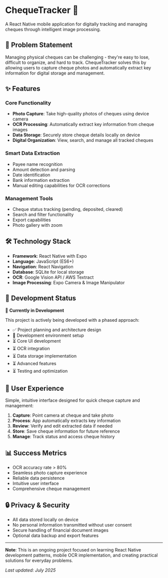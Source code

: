# ChequeTracker 📱

A React Native mobile application for digitally tracking and managing cheques through intelligent image processing.

## 🎯 Problem Statement

Managing physical cheques can be challenging - they're easy to lose, difficult to organize, and hard to track. ChequeTracker solves this by allowing users to capture cheque photos and automatically extract key information for digital storage and management.

## ✨ Features

### Core Functionality

- **Photo Capture**: Take high-quality photos of cheques using device camera
- **OCR Processing**: Automatically extract key information from cheque images
- **Data Storage**: Securely store cheque details locally on device
- **Digital Organization**: View, search, and manage all tracked cheques

### Smart Data Extraction

- Payee name recognition
- Amount detection and parsing
- Date identification
- Bank information extraction
- Manual editing capabilities for OCR corrections

### Management Tools

- Cheque status tracking (pending, deposited, cleared)
- Search and filter functionality
- Export capabilities
- Photo gallery with zoom

## 🛠️ Technology Stack

- **Framework**: React Native with Expo
- **Language**: JavaScript (ES6+)
- **Navigation**: React Navigation
- **Database**: SQLite for local storage
- **OCR**: Google Vision API / AWS Textract
- **Image Processing**: Expo Camera & Image Manipulator

## 📱 Development Status

🚧 **Currently in Development**

This project is actively being developed with a phased approach:

- ✅ Project planning and architecture design
- 🔄 Development environment setup
- ⏳ Core UI development
- ⏳ OCR integration
- ⏳ Data storage implementation
- ⏳ Advanced features
- ⏳ Testing and optimization

## 🎨 User Experience

Simple, intuitive interface designed for quick cheque capture and management:

1. **Capture**: Point camera at cheque and take photo
2. **Process**: App automatically extracts key information
3. **Review**: Verify and edit extracted data if needed
4. **Store**: Save cheque information for future reference
5. **Manage**: Track status and access cheque history

## 📊 Success Metrics

- OCR accuracy rate > 80%
- Seamless photo capture experience
- Reliable data persistence
- Intuitive user interface
- Comprehensive cheque management

## 🔒 Privacy & Security

- All data stored locally on device
- No personal information transmitted without user consent
- Secure handling of financial document images
- Optional data backup and export features

---

**Note**: This is an ongoing project focused on learning React Native development patterns, mobile OCR implementation, and creating practical solutions for everyday problems.

_Last updated: July 2025_
